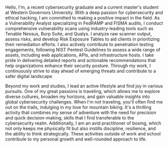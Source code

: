 Hello, I'm, a recent cybersecurity graduate and a current master's student at Western Governors University. With a deep passion for cybersecurity and ethical hacking, I am committed to making a positive impact in the field. As a Vulnerability Analyst specializing in FedRAMP and FISMA audits, I conduct comprehensive vulnerability scans using industry-leading tools such as Tenable Nessus, Burp Suite, and Qualys. I analyze raw scanner output, assess risks, and develop Risk Exposure Tables to aid clients in prioritizing their remediation efforts. I also actively contribute to penetration testing engagements, following NIST Pentest Guidelines to assess a wide range of assets, including web applications, APIs, and infrastructure hosts. I take pride in delivering detailed reports and actionable recommendations that help organizations enhance their security posture. Through my work, I continuously strive to stay ahead of emerging threats and contribute to a safer digital landscape

Beyond my work and studies, I lead an active lifestyle and find joy in various pursuits. One of my great passions is traveling, which allows me to explore diverse cultures, broaden my horizons, and gain valuable insights into global cybersecurity challenges. When I'm not traveling, you'll often find me out on the trails, indulging in my love for mountain biking. It's a thrilling activity that combines my sense of adventure with the need for precision and quick decision-making, skills that I find transferable to the cybersecurity realm. Additionally, I am an avid practitioner of boxing, which not only keeps me physically fit but also instills discipline, resilience, and the ability to think strategically. These activities outside of work and school contribute to my personal growth and well-rounded approach to life.

